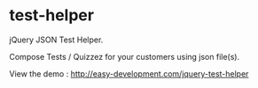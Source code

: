 test-helper
===========

jQuery JSON Test Helper.

Compose Tests / Quizzez for your customers using json file(s).

View the demo : http://easy-development.com/jquery-test-helper
